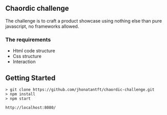 ## Chaordic challenge

The challenge is to craft a product showcase using nothing else than pure javascript, no frameworks allowed.

### The requirements

- Html code structure
- Css structure
- Interaction

## Getting Started

```
> git clone https://github.com/jhonatantft/chaordic-challenge.git
> npm install
> npm start

http://localhost:8080/
```
